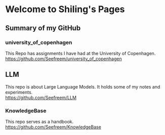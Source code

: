 # Welcome to Shiling's Pages

## Summary of my GitHub
### university_of_copenhagen
This Repo has assignments I have had at the University of Copenhagen.  
https://github.com/Seefreem/university_of_copenhagen

## LLM
This repo is about Large Language Models. It holds some of my notes and experiments.  
https://github.com/Seefreem/LLM

### KnowledgeBase
This repo serves as a handbook.   
https://github.com/Seefreem/KnowledgeBase
